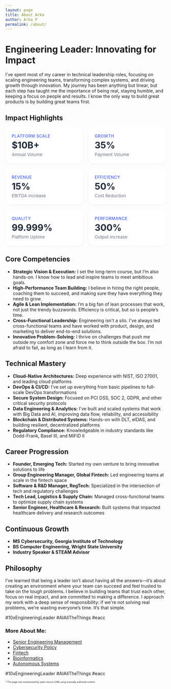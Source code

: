 ```yaml
---
layout: page
title: About Arka
author: Arka P
permalink: /about/
---
```


# Engineering Leader: Innovating for Impact

I've spent most of my career in technical leadership roles, focusing on scaling engineering teams, transforming complex systems, and driving growth through innovation. My journey has been anything but linear, but each step has taught me the importance of being real, staying humble, and keeping a focus on people and results. I know the only way to build great products is by building great teams first.

## Impact Highlights

<style>
   .metrics-grid {
       display: grid;
       grid-template-columns: repeat(auto-fit, minmax(200px, 1fr));
       gap: 1rem;
       margin: 1rem 0;
   }

   .metric-card {
       background: white;
       padding: 1.25rem;
       border-radius: 16px;
       box-shadow: 0 2px 4px rgba(0,0,0,0.05);
   }

   .category-label {
       color: #4361EE;
       font-size: 0.8rem;
       font-weight: 500;
       text-transform: uppercase;
       letter-spacing: 0.5px;
       margin-bottom: 0.25rem;
   }

   .metric-value {
       font-size: 1.75rem;
       font-weight: 700;
       color: #1F2937;
       margin-bottom: 0.25rem;
   }

   .metric-label {
       font-size: 0.85rem;
       color: #6B7280;
       font-weight: 400;
   }
</style>

<div class="metrics-grid">
   <div class="metric-card">
       <div class="category-label">Platform Scale</div>
       <div class="metric-value">$10B+</div>
       <div class="metric-label">Annual Volume</div>
   </div>
   <div class="metric-card">
       <div class="category-label">Growth</div>
       <div class="metric-value">35%</div>
       <div class="metric-label">Payment Volume</div>
   </div>
   <div class="metric-card">
       <div class="category-label">Revenue</div>
       <div class="metric-value">15%</div>
       <div class="metric-label">EBITDA Increase</div>
   </div>
   <div class="metric-card">
       <div class="category-label">Efficiency</div>
       <div class="metric-value">50%</div>
       <div class="metric-label">Cost Reduction</div>
   </div>
   <div class="metric-card">
       <div class="category-label">Quality</div>
       <div class="metric-value">99.999%</div>
       <div class="metric-label">Platform Uptime</div>
   </div>
   <div class="metric-card">
       <div class="category-label">Performance</div>
       <div class="metric-value">300%</div>
       <div class="metric-label">Output Increase</div>
   </div>
</div>

## Core Competencies

- **Strategic Vision & Execution:** I set the long-term course, but I’m also hands-on. I know how to lead and inspire teams to meet ambitious goals.
- **High-Performance Team Building:** I believe in hiring the right people, coaching them to succeed, and making sure they have everything they need to grow.
- **Agile & Lean Implementation:** I’m a big fan of lean processes that work, not just the trendy buzzwords. Efficiency is critical, but so is people’s time.
- **Cross-Functional Leadership:** Engineering isn't a silo. I've always led cross-functional teams and have worked with product, design, and marketing to deliver end-to-end solutions.
- **Innovative Problem-Solving:** I thrive on challenges that push me outside my comfort zone and force me to think outside the box. I’m not afraid to fail, as long as I learn from it.

## Technical Mastery

- **Cloud-Native Architectures:** Deep experience with NIST, ISO 27001, and leading cloud platforms
- **DevOps & CI/CD:** I’ve set up everything from basic pipelines to full-scale DevOps transformations
- **Secure System Design:** Focused on PCI DSS, SOC 2, GDPR, and other critical security protocols
- **Data Engineering & Analytics:** I’ve built and scaled systems that work with Big Data and AI, improving data flow, reliability, and accessibility
- **Blockchain & Distributed Systems:** Hands-on with DLT, eIDAS, and building resilient, decentralized platforms
- **Regulatory Compliance:** Knowledgeable in industry standards like Dodd-Frank, Basel III, and MiFID II

## Career Progression

- **Founder, Emerging Tech:** Started my own venture to bring innovative solutions to life
- **Group Engineering Manager, Global Fintech:** Led engineering teams at scale in the fintech space
- **Software & R&D Manager, RegTech:** Specialized in the intersection of tech and regulatory challenges
- **Tech Lead, Logistics & Supply Chain:** Managed cross-functional teams to optimize supply chain systems
- **Senior Engineer, Healthcare & Research:** Built systems that impacted healthcare delivery and research outcomes

## Continuous Growth

- **MS Cybersecurity, Georgia Institute of Technology**
- **BS Computer Engineering, Wright State University**
- **Industry Speaker & STEAM Advisor**

## Philosophy

I’ve learned that being a leader isn’t about having all the answers—it’s about creating an environment where your team can succeed and feel trusted to take on the tough problems. I believe in building teams that trust each other, focus on real impact, and are committed to making a difference. I approach my work with a deep sense of responsibility: if we're not solving real problems, we’re wasting everyone’s time. It’s that simple.

#10xEngineeringLeader #AIAllTheThings #eacc

### More About Me:

- [Senior Engineering Management](https://www.platohq.com/@arka-pattanayak-60671430)
- [Cybersecurity Policy](https://pe.gatech.edu/degrees/cybersecurity)
- [Fintech](https://www.braintreepayments.com/)
- [Bioinformatics](https://medicine.osu.edu/departments/biomedical-informatics)
- [Autonomous Systems](https://columbusstartupweek2016.sched.com/workmailap)

#10xEngineeringLeader #AIAllTheThings #eacc

<span style="font-size:0.5em;">
    * This page was summarized by open-source LLMs using manually authored content.
</span>
